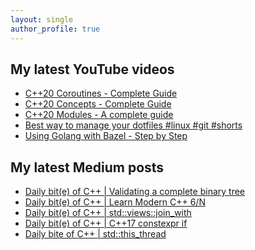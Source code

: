 ```yaml
---
layout: single
author_profile: true
---
```


## My latest YouTube videos

<ul>
<!--START_SECTION:youtube-->
<li><a href="https://www.youtube.com/watch?v=w-dmOHhBX9o">C++20 Coroutines - Complete Guide</a></li>
<li><a href="https://www.youtube.com/watch?v=1So7onMFxJM">C++20 Concepts  - Complete Guide</a></li>
<li><a href="https://www.youtube.com/watch?v=WRCwciJ5MTE">C++20 Modules - A complete guide</a></li>
<li><a href="https://www.youtube.com/watch?v=LHrB4TcU1JM">Best way to manage your dotfiles #linux #git #shorts</a></li>
<li><a href="https://www.youtube.com/watch?v=mXLrk0ipwz4">Using Golang with Bazel - Step by Step</a></li>
<!--END_SECTION:youtube-->
</ul>

## My latest Medium posts

<ul>
<!--START_SECTION:medium-->
<li><a href="https://medium.com/@simontoth/daily-bit-e-of-c-validating-a-complete-binary-tree-38c2a862eab1?source=rss-1e1de1006a93------2">Daily bit(e) of C++ | Validating a complete binary tree</a></li>
<li><a href="https://medium.com/@simontoth/daily-bit-e-of-c-learn-modern-c-6-n-e6a1021da13?source=rss-1e1de1006a93------2">Daily bit(e) of C++ | Learn Modern C++ 6/N</a></li>
<li><a href="https://medium.com/@simontoth/daily-bit-e-of-c-std-views-join-with-b9f12299640d?source=rss-1e1de1006a93------2">Daily bit(e) of C++ | std::views::join_with</a></li>
<li><a href="https://medium.com/@simontoth/daily-bit-e-of-c-c-17-constexpr-if-b570dbb06b50?source=rss-1e1de1006a93------2">Daily bit(e) of C++ | C++17 constexpr if</a></li>
<li><a href="https://medium.com/@simontoth/daily-bite-of-c-std-this-thread-28a8ba5396f0?source=rss-1e1de1006a93------2">Daily bite of C++ | std::this_thread</a></li>
<!--END_SECTION:medium-->
</ul>